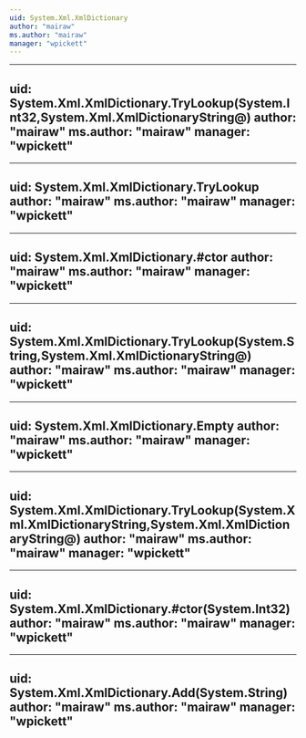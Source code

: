 ```yaml
---
uid: System.Xml.XmlDictionary
author: "mairaw"
ms.author: "mairaw"
manager: "wpickett"
---
```


---
uid: System.Xml.XmlDictionary.TryLookup(System.Int32,System.Xml.XmlDictionaryString@)
author: "mairaw"
ms.author: "mairaw"
manager: "wpickett"
---

---
uid: System.Xml.XmlDictionary.TryLookup
author: "mairaw"
ms.author: "mairaw"
manager: "wpickett"
---

---
uid: System.Xml.XmlDictionary.#ctor
author: "mairaw"
ms.author: "mairaw"
manager: "wpickett"
---

---
uid: System.Xml.XmlDictionary.TryLookup(System.String,System.Xml.XmlDictionaryString@)
author: "mairaw"
ms.author: "mairaw"
manager: "wpickett"
---

---
uid: System.Xml.XmlDictionary.Empty
author: "mairaw"
ms.author: "mairaw"
manager: "wpickett"
---

---
uid: System.Xml.XmlDictionary.TryLookup(System.Xml.XmlDictionaryString,System.Xml.XmlDictionaryString@)
author: "mairaw"
ms.author: "mairaw"
manager: "wpickett"
---

---
uid: System.Xml.XmlDictionary.#ctor(System.Int32)
author: "mairaw"
ms.author: "mairaw"
manager: "wpickett"
---

---
uid: System.Xml.XmlDictionary.Add(System.String)
author: "mairaw"
ms.author: "mairaw"
manager: "wpickett"
---
